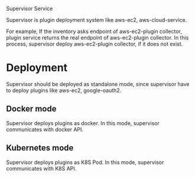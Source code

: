 Supervisor Service

Supervisor is plugin deployment system like aws-ec2, aws-cloud-service.

For example,
If the inventory asks endpoint of aws-ec2-plugin collector, plugin service returns the real endpoint of aws-ec2-plugin collector.
In this process, supervisor deploy aws-ec2-plugin collector, if it does not exist.

# Deployment

Supervisor should be deployed as standalone mode, since supervisor have to deploy plugins like aws-ec2, google-oauth2.

## Docker mode

Supervisor deploys plugins as docker.
In this mode, supervisor communicates with docker API.

## Kubernetes mode

Supervisor deploys plugins as K8S Pod.
In this mode, supervisor communicates with K8S API.
